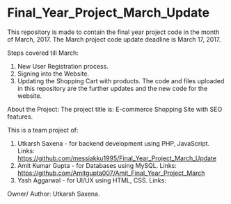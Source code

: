 # Final_Year_Project_March_Update

This repository is made to contain the final year project code in the month of March, 2017. 
The March project code update deadline is March 17, 2017.

Steps covered till March:
1. New User Registration process.
2. Signing into the Website.
3. Updating the Shopping Cart with products.
The code and files uploaded in this repository are the further updates and the new code for the website.

About the Project:
The project title is: E-commerce Shopping Site with SEO features.

This is a team project of:
1. Utkarsh Saxena - for backend development using PHP, JavaScript.
  Links: https://github.com/messiakku1995/Final_Year_Project_March_Update
2. Amit Kumar Gupta - for Databases using MySQL.
  Links: https://github.com/Amitgupta007/Amit_Final_Year_Project_March
3. Yash Aggarwal - for UI/UX using HTML, CSS.
  Links: 


Owner/ Author: Utkarsh Saxena.
